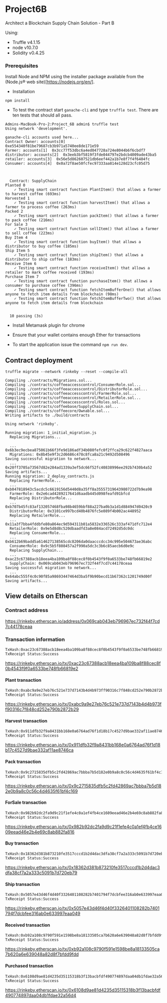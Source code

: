 # Project6B
Architect a Blockchain Supply Chain Solution - Part B

Using:
- Truffle v4.1.15
- node v10.7.0
- Solidity v0.4.25

### Prerequisites

Install Node and NPM using the installer package available from the (Node.js® web site)[https://nodejs.org/en/].

- Installation
```
npm install
```
- To test the contract start ```ganache-cli``` and type ```truffle test```.
There are ten tests that should all pass.

```
Admins-MacBook-Pro-2:Project_6B admin$ truffle test
Using network 'development'.

ganache-cli accounts used here...
Contract Owner: accounts[0]  0xe554340f81be79687cb3b971a5740ee8de171e59
Farmer: accounts[1]  0x3cc77f53dbc6a4ed047728a724e8044b6f6cbdf7
distributor: accounts[2]  0x3eeb3bf5819f3fde044797e2bdcb4009ade43ba5
retailer: accounts[3]  0x56e5d862607521db6eef442a1b7e8f7f4f6404fc
Consumer: accounts[4]  0x0a72f8ae50fcfec97333aa814e128d23cfc05d75



  Contract: SupplyChain
Planted 0
    ✓ Testing smart contract function PlantItem() that allows a farmer to harvest coffee (693ms)
Harvested 1
    ✓ Testing smart contract function harvestItem() that allows a farmer to process coffee (263ms)
Packed 2
    ✓ Testing smart contract function packItem() that allows a farmer to pack coffee (216ms)
For Sale 3
    ✓ Testing smart contract function sellItem() that allows a farmer to sell coffee (223ms)
Buy Item 4
    ✓ Testing smart contract function buyItem() that allows a distributor to buy coffee (185ms)
Ship Item 5
    ✓ Testing smart contract function shipItem() that allows a distributor to ship coffee (183ms)
Receive Item 6
    ✓ Testing smart contract function receiveItem() that allows a retailer to mark coffee received (193ms)
Purchase Item 7
    ✓ Testing smart contract function purchaseItem() that allows a consumer to purchase coffee (396ms)
    ✓ Testing smart contract function fetchItemBufferOne() that allows anyone to fetch item details from blockchain (98ms)
    ✓ Testing smart contract function fetchItemBufferTwo() that allows anyone to fetch item details from blockchain


  10 passing (3s)

```
- Install Metamask plugin for chrome

- Ensure that your wallet contains enough Ether for transactions

- To start the application issue the command  ```npm run dev```.

## Contract deployment
```
truffle migrate --network rinkeby --reset --compile-all

Compiling ./contracts/Migrations.sol...
Compiling ./contracts/coffeeaccesscontrol/ConsumerRole.sol...
Compiling ./contracts/coffeeaccesscontrol/DistributorRole.sol...
Compiling ./contracts/coffeeaccesscontrol/FarmerRole.sol...
Compiling ./contracts/coffeeaccesscontrol/RetailerRole.sol...
Compiling ./contracts/coffeeaccesscontrol/Roles.sol...
Compiling ./contracts/coffeebase/SupplyChain.sol...
Compiling ./contracts/coffeecore/Ownable.sol...
Writing artifacts to ./build/contracts

Using network 'rinkeby'.

Running migration: 1_initial_migration.js
  Replacing Migrations...

  ... 0x6b3ec9ecbea875061b66f3fe9d186adf34b080fefc0f2ffca29c622f4827aaca
  Migrations: 0x8b45e9f3c2d6686c478c8fca8a21c9492d508496
Saving successful migration to network...
  ... 0x20ff3705a73567d82e284ad1339a3ef5dc66f52fc40838996ee292b7430b4a52
Saving artifacts...
Running migration: 2_deploy_contracts.js
  Replacing FarmerRole...
  ... 0xb047818943c5acdc5c6619156d5440d8a35ff8a35557319643980722d7b9ea98
  FarmerRole: 0x2e6cad4289217641d6aadb445d098feafd91bfcd
  Replacing DistributorRole...
  ... 0xb707b45fc83af132057468fba98b4659bbf88a227ba0b3a1d1d884947d0420c9
  DistributorRole: 0x3101ce997bcd40b4876fc5e089f4b002ac448952
  Replacing RetailerRole...
  ... 0x11a3f7bba4fddbfe80a864ec9d594311b01a5832e336526c333af471dfc712e4
  RetailerRole: 0x9e5d8d8c520dbaadfd3a8e084acd72492d5dc0dc
  Replacing ConsumerRole...
  ... 0xb612b69badd5a614627138565cdc8206da0daacccdcc34c995e504673ae36abc
  ConsumerRole: 0x9c5b5f808457a2f990a5dc3c3b6c85aecb6d0e9c
  Replacing SupplyChain...
  ... 0xac23c67388acb18eea4ba109ba8f88cec8f0b4543f9f0a6533be748fb66819e2
  SupplyChain: 0x069cab043eb796967ec732f44f7cd7c44178ceaa
Saving successful migration to network...
  ... 0x64abc555f4c0c90f85a98693447464d3ba5f9b90becd11b67362c1201749d00f
Saving artifacts...

```
## View details on Etherscan
### Contract address
https://rinkeby.etherscan.io/address/0x069cab043eb796967ec732f44f7cd7c44178ceaa

### Transaction information
```
TxHash:0xac23c67388acb18eea4ba109ba8f88cec8f0b4543f9f0a6533be748fb66819e2
TxReceipt Status:Success
```
https://rinkeby.etherscan.io/tx/0xac23c67388acb18eea4ba109ba8f88cec8f0b4543f9f0a6533be748fb66819e2


#### Plant transaction
```
TxHash:0xabc9a9e27eb76c521e737d7143b4d4b973ff90316c7f848cd252e790b2872b29
TxReceipt Status:Success
```
https://rinkeby.etherscan.io/tx/0xabc9a9e27eb76c521e737d7143b4d4b973ff90316c7f848cd252e790b2872b29

#### Harvest transaction
```
TxHash:0x911dfb32f9a8431bb168e0a6764ad76f1d18b17c4527d9bae332af11ae8746ca
TxReceipt Status:Success
```
https://rinkeby.etherscan.io/tx/0x911dfb32f9a8431bb168e0a6764ad76f1d18b17c4527d9bae332af11ae8746ca

#### Pack transaction
```
TxHash:0x9c2715835dfb5c2fd42869ac7bbba7b5d182e0b9a8c0c56c4d4635f61bf4c169
TxReceipt Status:Success
```
https://rinkeby.etherscan.io/tx/0x9c2715835dfb5c2fd42869ac7bbba7b5d182e0b9a8c0c56c4d4635f61bf4c169

#### ForSale transaction
```
TxHash:0x982b92dc2fa9d9c21f1efe4c0a1ef4fb4ce1609eead46e2b4e69c8ab882fa816
TxReceipt Status:Success
```
https://rinkeby.etherscan.io/tx/0x982b92dc2fa9d9c21f1efe4c0a1ef4fb4ce1609eead46e2b4e69c8ab882fa816

#### Buy transaction
```
TxHash:0x18362d381b873210fe3517cccd1b2d4dac3dfa38cf7a2a333c5091b7d720eb79
TxReceipt Status:Success
```
https://rinkeby.etherscan.io/tx/0x18362d381b873210fe3517cccd1b2d4dac3dfa38cf7a2a333c5091b7d720eb79

#### Ship transaction
```
TxHash:0x5057e43d46f4d40f3326401108282b7401794f7dcbfee316ab0e633997eaa049
TxReceipt Status:Success
```
https://rinkeby.etherscan.io/tx/0x5057e43d46f4d40f3326401108282b7401794f7dcbfee316ab0e633997eaa049

#### Received transaction
```
TxHash:0xb92a108c9790f591e1598be8a18133505ca7b620a6e639048a82d8f7bfdd9fdd
TxReceipt Status:Success
```
https://rinkeby.etherscan.io/tx/0xb92a108c9790f591e1598be8a18133505ca7b620a6e639048a82d8f7bfdd9fdd

#### Purchased transaction
```
TxHash:0x6108d9ae81d4235d35115318b3f13bacbfdf490774897daa04db1fdae32a56d4
TxReceipt Status:Success
```
https://rinkeby.etherscan.io/tx/0x6108d9ae81d4235d35115318b3f13bacbfdf490774897daa04db1fdae32a56d4
